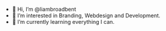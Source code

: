 - 👋 Hi, I’m @liambroadbent
- 👀 I’m interested in Branding, Webdesign and Development. 
- 🌱 I’m currently learning everything I can. 

<!---
liambroadbent/liambroadbent is a ✨ special ✨ repository because its `README.md` (this file) appears on your GitHub profile.
You can click the Preview link to take a look at your changes.
--->
